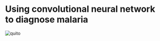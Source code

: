 # Using convolutional neural network to diagnose malaria
![quito](https://user-images.githubusercontent.com/115309980/232593816-2ff4a6ae-942c-45fa-a891-99bd010d033c.jpg)
